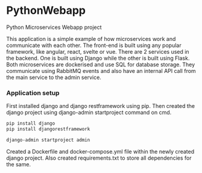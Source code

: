 # PythonWebapp
Python Microservices Webapp project

This application is a simple example of how microservices work and communicate with each other. The front-end is built using any popular framework, like angular, react, svelte or vue.
There are 2 services used in the backend. One is built using Django while the other is built using Flask. Both microservices are dockerised and use SQL for database storage. They communicate using RabbitMQ events and also have an internal API call from the main service to the admin service.

### Application setup
First installed django and django restframework using pip. Then created the django project using django-admin startproject command on cmd.
```bash
pip install django
pip install djangorestframework

django-admin startproject admin
```
Created a Dockerfile and docker-compose.yml file within the newly created django project. Also created requirements.txt to store all dependencies for the same.

